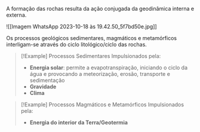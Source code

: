 A formação das rochas resulta da ação conjugada da geodinâmica interna e externa.

![[Imagem WhatsApp 2023-10-18 às 19.42.50_5f7bd50e.jpg]]

Os processos geológicos sedimentares, magmáticos e metamórficos interligam-se através do ciclo litológico/ciclo das rochas.

>[!Example] Processos Sedimentares
>Impulsionados pela:
>- **Energia solar**: permite a evapotranspiração, iniciando o ciclo da água e provocando a meteorização, erosão, transporte e sedimentação
>- **Gravidade**
>- **Clima**

>[!Example] Processos Magmáticos e Metamórficos
>Impulsionados pela:
>- **Energia do interior da Terra/Geotermia**